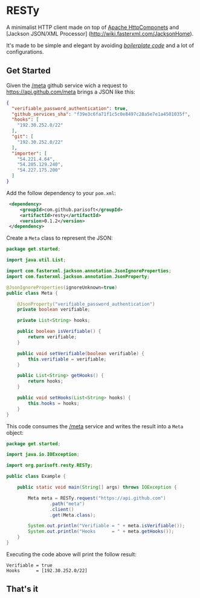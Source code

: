# RESTy
A minimalist HTTP client made on top of [Apache HttpComponets](http://hc.apache.org/) and [Jackson JSON/XML Processor] (http://wiki.fasterxml.com/JacksonHome).

It's made to be simple and elegant by avoiding *[boilerplate code](http://en.wikipedia.org/wiki/Boilerplate_code)* and a lot of configurations.

## Get Started
Given the [/meta](https://developer.github.com/v3/meta/) github service wich a request to https://api.github.com/meta brings a JSON like this:
```json
{
  "verifiable_password_authentication": true,
  "github_services_sha": "f39e3c6fa71f1c5c0e8497c28a5e7e1a4501035f",
  "hooks": [
    "192.30.252.0/22"
  ],
  "git": [
    "192.30.252.0/22"
  ],
  "importer": [
    "54.221.4.64",
    "54.205.129.240",
    "54.227.175.200"
  ]
}
```

Add the follow dependency to your `pom.xml`:
```xml
 <dependency>
     <groupId>com.github.parisoft</groupId>
     <artifactId>resty</artifactId>
     <version>0.1.2</version>
 </dependency>
```

Create a `Meta` class to represent the JSON:
```java
package get.started;

import java.util.List;

import com.fasterxml.jackson.annotation.JsonIgnoreProperties;
import com.fasterxml.jackson.annotation.JsonProperty;

@JsonIgnoreProperties(ignoreUnknown=true)
public class Meta {

    @JsonProperty("verifiable_password_authentication")
    private boolean verifiable;

    private List<String> hooks;

    public boolean isVerifiable() {
        return verifiable;
    }

    public void setVerifiable(boolean verifiable) {
        this.verifiable = verifiable;
    }

    public List<String> getHooks() {
        return hooks;
    }

    public void setHooks(List<String> hooks) {
        this.hooks = hooks;
    }
}
```

This code consumes the [/meta](https://developer.github.com/v3/meta/) service and writes the result into a `Meta` object:
```java
package get.started;

import java.io.IOException;

import org.parisoft.resty.RESTy;

public class Example {

    public static void main(String[] args) throws IOException {

        Meta meta = RESTy.request("https://api.github.com")
                .path("meta")
                .client()
                .get(Meta.class);

        System.out.println("Verifiable = " + meta.isVerifiable());
        System.out.println("Hooks      = " + meta.getHooks());
    }
}
```

Executing the code above will print the follow result:
```
Verifiable = true
Hooks      = [192.30.252.0/22]
```
## That's it